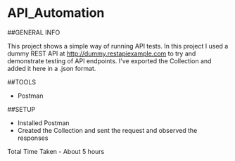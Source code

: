 # API_Automation


##GENERAL INFO

This project shows a simple way of running API tests. In this project I used a dummy REST API at http://dummy.restapiexample.com to try and demonstrate testing of API endpoints. I've exported the Collection and added it here in a .json format. 

##TOOLS

- Postman

##SETUP

- Installed Postman
- Created the Collection and sent the request and observed the responses 

Total Time Taken - About 5 hours
